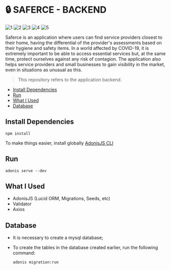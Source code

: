 # 🔒 SAFERCE - BACKEND

![1](https://img.shields.io/badge/12.13.1-Node-green?style=flat-square&logo=node.js)
![2](https://img.shields.io/badge/0.60.5-AdonisJS%20-purple?style=flat-square&logo=adonisjs)
![3](https://img.shields.io/badge/1.44.2-Visual%20Studio%20Code-blue?style=flat-square&logo=visual-studio-code)
![4](https://img.shields.io/badge/6.12.1-npm-red?style=flat-square&logo=SQL)
![5](https://img.shields.io/badge/^2.18.1-mysql-blue?style=flat-square&logo=mysql)

Saferce is an application where users can find service providers closest to their home, having the differential of the provider's assessments based on their hygiene and safety items. In a world affected by COVID-19, it is extremely important to be able to access essential services but, at the same time, protect ourselves against any risk of contagion. The application also helps service providers and small businesses to gain visibility in the market, even in situations as unusual as this.

> This repository refers to the application backend.

<!-- vscode-markdown-toc -->

- [Install Dependencies](#InstallDependencies)
- [Run](#Serve)
- [What I Used](#WhatIUsed)
- [Database](#Database)

<!-- vscode-markdown-toc-config
	numbering=true
	autoSave=true
	/vscode-markdown-toc-config -->
<!-- /vscode-markdown-toc -->

## <a name='InstallDependencies'></a>Install Dependencies

    npm install

To make things easier, install globally [AdonisJS CLI](https://adonisjs.com/docs/4.1/installation)

## <a name='Serve'></a>Run

    adonis serve --dev

## <a name='WhatIUsed'></a>What I Used

- AdonisJS (Lucid ORM, Migrations, Seeds, etc)
- Validator
- Axios

## <a name='Database'></a>Database

- It is necessary to create a mysql database;
- To create the tables in the database created earlier, run the following command:

      adonis migration:run
